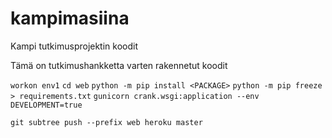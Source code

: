 # kampimasiina
Kampi tutkimusprojektin koodit

Tämä on tutkimushankketta varten rakennetut koodit

`workon env1`
`cd web`
`python -m pip install <PACKAGE>`
`python -m pip freeze > requirements.txt`
`gunicorn crank.wsgi:application --env DEVELOPMENT=true`

`git subtree push --prefix web heroku master`
